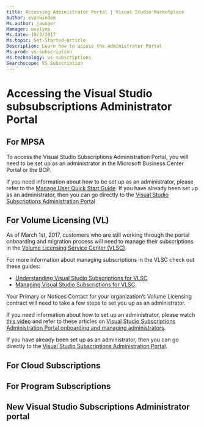 ```yaml
---
title: Accessing Administrator Portal | Visual Studio Marketplace
Author: evanwindom
Ms.author: jaunger
Manager: evelynp
Ms.date: 10/3/2017
Ms.topic: Get-Started-Article
Description: Learn how to access the Administrator Portal 
Ms.prod: vs-subscription
Ms.technology: vs-subscriptions
Searchscope: VS Subscription
---
```

# Accessing the Visual Studio subsubscriptions Administrator Portal
## For MPSA
To access the Visual Studio Subscriptions Administration Portal, you will need to be set up as an administrator in the Microsoft Business Center Portal or the BCP. 

If you need information about how to be set up as an administrator, please refer to the [Manage User Quick Start Guide](https://mvlc.blob.core.windows.net/en-us/MVLC_QS_Manage_Users.pdf). 
If you have already been set up as an administrator, then you can go directly to the [Visual Studio Subscriptions Administration Portal](https://manage.visualstudio.com)

## For Volume Licensing (VL)
As of March 1st, 2017, customers who are still working through the portal onboarding and migration process will need to manage their subscriptions in the [Volume Licensing Service Center (VLSC)](https://www.microsoft.com/Licensing/servicecenter/default.aspx). 

For more information about managing subscriptions in the VLSC check out these guides:
- [Understanding Visual Studio Subscriptions for VLSC](https://www.visualstudio.com/wp-content/uploads/2016/11/Understanding-Visual-Studio-Subscriptions-Administration-Guide-for-VLSC.pdf)  
- [Managing Visual Studio Subscriptions for VLSC](https://www.visualstudio.com/wp-content/uploads/2016/11/Managing-Visual-Studio-Subscriptions-Administration-Guide-for-VLSC.pdf). 

Your Primary or Notices Contact for your organization’s Volume Licensing contract will need to take a few steps to set you up as an administrator. 

If you need information about how to set up an administrator, please watch [this video](https://channel9.msdn.com/Series/Visual-Studio-Subscriptions-Administration/Onboarding-your-organization-to-the-new-Visual-Studio-Subscription-Administration-Portal-and-setting) and refer to these articles on [Visual Studio Subscriptions Administration Portal onboarding and managing administrators](https://go.microsoft.com/fwlink/?linkid=839391). 

If you have already been set up as an administrator, then you can go directly to the [Visual Studio Subscriptions Administration Portal](https://manage.visualstudio.com).

## For Cloud Subscriptions

## For Program Subscriptions

## New Visual Studio Subscriptions Administrator portal 
